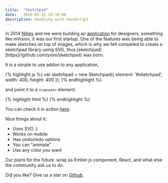 ```yaml
---
title:  "Sketchpad"
date:   2016-03-31 10:18:00
description: Doodling with JavaScript
---
```


In 2014 [Nihey][nihey] and me were building an [application][crewee] for designers, something like inVision, it was our
first startup. One of the features was being able to make sketches on top of images, which is why we felt compeled to
create a sketchpad library using SVG, thus [sketchpad][https]//github.com/yiom/sketchpad) was born.

It is a simple to use addon to any application,

{% highlight js %}
var sketchpad = new Sketchpad({
  element: '#sketchpad',
  width: 400,
  height: 400
});
{% endhighlight %}

and point it to a `<canvas>` element:

{% highlight html %}
<canvas class="sketchpad" id="sketchpad"><canvas>
{% endhighlight %}

You can check it in action [here][yiom].

Nice things about it:

- Uses SVG :)
- Works on mobile
- Has undo/redo options
- You can "animate"
- Use any color you want

Our plans for the future: wrap as Ember.js component, React, and what else the community ask us to do.

Did you like? Give us a star on [Github][sketchpad].

[yiom]:      http://yiom.github.io/sketchpad/
[nihey]:     http://github.com/nihey
[crewee]:    https://angel.co/crewee
[sketchpad]: https://github.com/yiom/sketchpad
